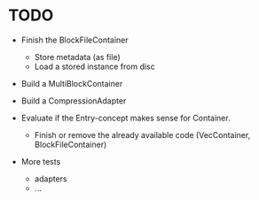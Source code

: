 # TODO

* Finish the BlockFileContainer
  * Store metadata (as file)
  * Load a stored instance from disc

* Build a MultiBlockContainer

* Build a CompressionAdapter

* Evaluate if the Entry-concept makes sense for Container.
  * Finish or remove the already available code (VecContainer, BlockFileContainer)

* More tests
  * adapters
  * ...
